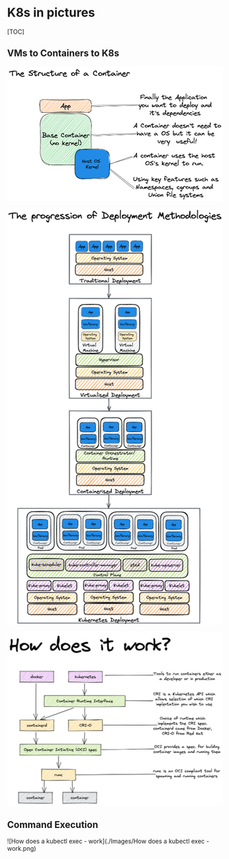 # K8s in pictures

[TOC]

## VMs to Containers to K8s

![The STructure of a Container](./Images/The%20Structure%20of%20a%20Container.png)

![The progression of Deployment Methodologiest](./Images/The%20Progression%20of%20Deployment%20Methodologies.png)

![How does it work](./Images/How%20does%20it%20work.png)


## Command Execution
![How does a kubectl exec - work](./Images/How does a kubectl exec - work.png)
